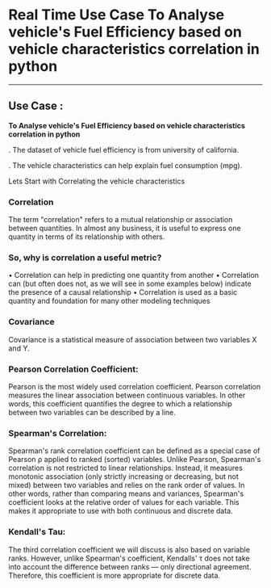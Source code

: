 
# Real Time Use Case To Analyse vehicle's Fuel Efficiency based on vehicle characteristics correlation in python
-----

## Use Case :
**To Analyse vehicle's Fuel Efficiency based on vehicle characteristics correlation in python**

  . The dataset of vehicle fuel efficiency is from university of california. 
  
  . The vehicle characteristics can help explain fuel consumption (mpg).
  
Lets Start with Correlating the vehicle characteristics

### Correlation
The term "correlation" refers to a mutual relationship or association between quantities. In almost any business, it is useful to express one quantity in terms of its relationship with others.

### So, why is correlation a useful metric?
• Correlation can help in predicting one quantity from another
• Correlation can (but often does not, as we will see in some examples below) indicate the presence of a causal relationship
• Correlation is used as a basic quantity and foundation for many other modeling techniques

### Covariance
Covariance is a statistical measure of association between two variables X and Y.

### Pearson Correlation Coefficient:
Pearson is the most widely used correlation coefficient. Pearson correlation measures the linear association between continuous variables. In other words, this coefficient quantifies the degree to which a relationship between two variables can be described by a line. 

### Spearman's Correlation:
Spearman's rank correlation coefficient can be defined as a special case of Pearson ρ applied to ranked (sorted) variables. Unlike Pearson, Spearman's correlation is not restricted to linear relationships. Instead, it measures monotonic association (only strictly increasing or decreasing, but not mixed) between two variables and relies on the rank order of values. In other words, rather than comparing means and variances, Spearman's coefficient looks at the relative order of values for each variable. This makes it appropriate to use with both continuous and discrete data.

### Kendall's Tau:
The third correlation coefficient we will discuss is also based on variable ranks. However, unlike Spearman's coefficient, Kendalls' τ does not take into account the difference between ranks — only directional agreement. Therefore, this coefficient is more appropriate for discrete data.
